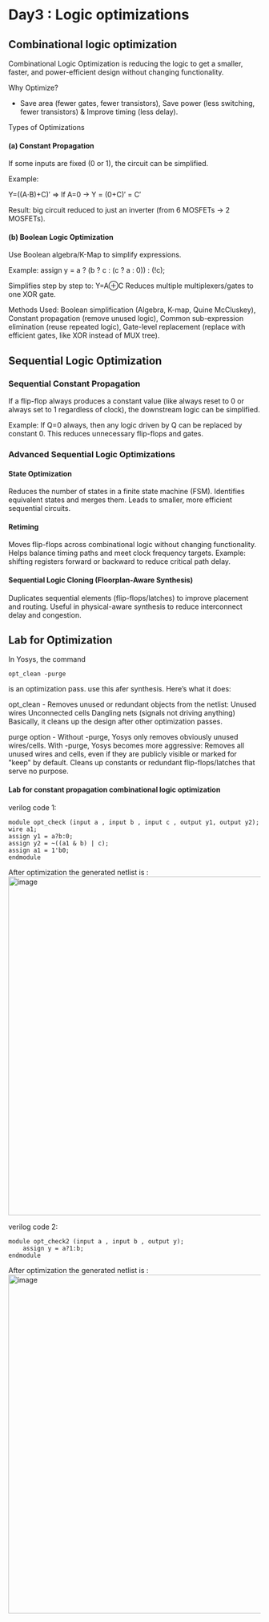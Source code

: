 # Day3 : Logic optimizations 
## Combinational logic optimization

Combinational Logic Optimization is reducing the logic to get a smaller, faster, and power-efficient design without changing functionality.

Why Optimize?
- Save area (fewer gates, fewer transistors), Save power (less switching, fewer transistors) & Improve timing (less delay).

Types of Optimizations

#### (a) Constant Propagation

If some inputs are fixed (0 or 1), the circuit can be simplified.

Example:

Y=((A⋅B)+C)′ => If A=0  → Y = (0+C)′ = C′

Result: big circuit reduced to just an inverter (from 6 MOSFETs → 2 MOSFETs).

#### (b) Boolean Logic Optimization

Use Boolean algebra/K-Map to simplify expressions.

Example:
assign y = a ? (b ? c : (c ? a : 0)) : (!c);

Simplifies step by step to:
Y=A⊕C
Reduces multiple multiplexers/gates to one XOR gate.

Methods Used:
Boolean simplification (Algebra, K-map, Quine McCluskey),
Constant propagation (remove unused logic),
Common sub-expression elimination (reuse repeated logic),
Gate-level replacement (replace with efficient gates, like XOR instead of MUX tree).

## Sequential Logic Optimization 

### Sequential Constant Propagation

If a flip-flop always produces a constant value (like always reset to 0 or always set to 1 regardless of clock), the downstream logic can be simplified.

Example:
If Q=0 always, then any logic driven by Q can be replaced by constant 0.
This reduces unnecessary flip-flops and gates. 

### Advanced Sequential Logic Optimizations

#### State Optimization

Reduces the number of states in a finite state machine (FSM).
Identifies equivalent states and merges them.
Leads to smaller, more efficient sequential circuits.

#### Retiming

Moves flip-flops across combinational logic without changing functionality.
Helps balance timing paths and meet clock frequency targets.
Example: shifting registers forward or backward to reduce critical path delay.

#### Sequential Logic Cloning (Floorplan-Aware Synthesis)

Duplicates sequential elements (flip-flops/latches) to improve placement and routing.
Useful in physical-aware synthesis to reduce interconnect delay and congestion.

## Lab for Optimization 
In Yosys, the command
```
opt_clean -purge
```
is an optimization pass. use this afer synthesis. Here’s what it does:

opt_clean - 
Removes unused or redundant objects from the netlist:
Unused wires
Unconnected cells
Dangling nets (signals not driving anything)
Basically, it cleans up the design after other optimization passes.

purge option -
Without -purge, Yosys only removes obviously unused wires/cells.
With -purge, Yosys becomes more aggressive:
Removes all unused wires and cells, even if they are publicly visible or marked for "keep" by default.
Cleans up constants or redundant flip-flops/latches that serve no purpose.

#### Lab for constant propagation combinational logic optimization
verilog code 1:
```
module opt_check (input a , input b , input c , output y1, output y2);
wire a1;
assign y1 = a?b:0;
assign y2 = ~((a1 & b) | c);
assign a1 = 1'b0;
endmodule
```
After optimization the generated netlist is : 
<img width="1143" height="676" alt="image" src="https://github.com/user-attachments/assets/2fd54990-4f70-4951-aea1-f36efd71e3d9" />

verilog code 2:
```
module opt_check2 (input a , input b , output y);
	assign y = a?1:b;
endmodule
```
After optimization the generated netlist is : 
<img width="1029" height="676" alt="image" src="https://github.com/user-attachments/assets/ab0a46d4-ebff-4bc1-995b-c25098ac9e77" />

